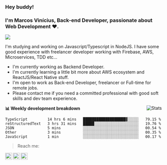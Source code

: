 ### Hey buddy!

### I'm Marcos Vinícius, Back-end Developer, passionate about Web Development :heart:.
<img src="https://img.shields.io/github/followers/bertbr?style=social"/>

I'm studying and working on Javascript/Typescript in NodeJS. I have some good experience with freelancer developer working with Firebase, AWS, Microservices, TDD etc...

- I'm currently working as Backend Developer.
- I'm currently learning a little bit more about AWS ecosystem and ReactJS/React Native stuff.
- I'm open to work as Back-end Developer, freelancer or Full-time for remote jobs.
- Please contact me if you need a committed professional with good soft skills and dev team experience.
<img alt="Stats" align="right" src="https://github-readme-stats.vercel.app/api?username=bertbr&theme=dracula&show_icons=true" />

<!--START_SECTION:waka-->
**:bar_chart: Weekly development breakdown**
```
TypeScript         14 hrs 6 mins   ███████████████████▓░░░░░   79.15 % 
reStructuredText   3 hrs 31 mins   █████░░░░░░░░░░░░░░░░░░░░   19.76 % 
JSON               5 mins          ░░░░░░░░░░░░░░░░░░░░░░░░░   00.54 % 
Other              3 mins          ░░░░░░░░░░░░░░░░░░░░░░░░░   00.35 % 
JavaScript         1 min           ░░░░░░░░░░░░░░░░░░░░░░░░░   00.17 % 
```
<!--END_SECTION:waka-->

> Reach me:
<a href="https://www.linkedin.com/in/viniciusmvn">
  <img align="left" alt="My LinkdeIn" width="22px" src="https://image.flaticon.com/icons/svg/145/145807.svg" />
</a>
<a href="mailto:viniciusmvn@pm.me">
  <img align="left" alt="Mail me" width="22px" src="https://image.flaticon.com/icons/svg/1057/1057100.svg" />
</a>
<a href="https://t.me/bertinnn">
  <img align="left" alt="My Telegram" width="22px" src="https://image.flaticon.com/icons/svg/2111/2111646.svg" />
</a>
